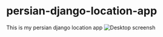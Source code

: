 # persian-django-location-app
This is my persian django location app
![Desktop screensh](https://user-images.githubusercontent.com/53992196/144918499-4a52d703-c0d7-46ab-9087-5ec8a29c98ea.png)
